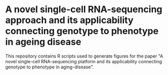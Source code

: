 # A novel single-cell RNA-sequencing approach and its applicability connecting genotype to phenotype in ageing disease
This repository contains R scripts used to generate figures for the paper "A novel single-cell RNA-sequencing platform and its applicability connecting genotype to phenotype in aging-disease".
